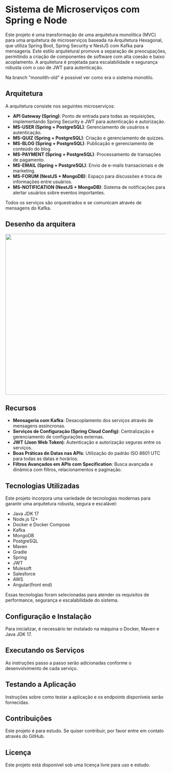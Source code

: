 # Sistema de Microserviços com Spring e Node

Este projeto é uma transformação de uma arquitetura monolítica (MVC) para uma arquitetura de microserviços baseada na Arquitetura Hexagonal, que utiliza Spring Boot, Spring Security e NestJS com Kafka para mensageria. Este estilo arquitetural promove a separação de preocupações, permitindo a criação de componentes de software com alta coesão e baixo acoplamento. A arquitetura é projetada para escalabilidade e segurança robusta com o uso de JWT para autenticação.

Na branch "monolith-old" é possível ver como era o sistema monotilo.

## Arquitetura

A arquitetura consiste nos seguintes microserviços:

- **API Gateway (Spring)**: Ponto de entrada para todas as requisições, implementando Spring Security e JWT para autenticação e autorização.
- **MS-USER (Spring + PostgreSQL)**: Gerenciamento de usuários e autenticação.
- **MS-QUIZ (Spring + PostgreSQL)**: Criação e gerenciamento de quizzes.
- **MS-BLOG (Spring + PostgreSQL)**: Publicação e gerenciamento de conteúdo do blog.
- **MS-PAYMENT (Spring + PostgreSQL)**: Processamento de transações de pagamento.
- **MS-EMAIL (Spring + PostgreSQL)**: Envio de e-mails transacionais e de marketing.
- **MS-FORUM (NestJS + MongoDB)**: Espaço para discussões e troca de informações entre usuários.
- **MS-NOTIFICATION (NestJS + MongoDB)**: Sistema de notificações para alertar usuários sobre eventos importantes.

Todos os serviços são orquestrados e se comunicam através de mensagens do Kafka.

## Desenho da arquitera

<img height="500" src="D:\blog\img\blog.png" width="700"/>  

## Recursos

- **Mensageria com Kafka**: Desacoplamento dos serviços através de mensagens assíncronas.
- **Serviços de Configuração (Spring Cloud Config)**: Centralização e gerenciamento de configurações externas.
- **JWT (Json Web Token)**: Autenticação e autorização seguras entre os serviços.
- **Boas Práticas de Datas nas APIs**: Utilização do padrão ISO 8601 UTC para todas as datas e horários.
- **Filtros Avançados em APIs com Specification**: Busca avançada e dinâmica com filtros, relacionamentos e paginação.

## Tecnologias Utilizadas

Este projeto incorpora uma variedade de tecnologias modernas para garantir uma arquitetura robusta, segura e escalável:

- Java JDK 17
- Node.js 12+
- Docker e Docker Compose
- Kafka
- MongoDB
- PostgreSQL
- Maven
- Gradle
- Spring
- JWT
- Mulesoft
- Salesforce
- AWS
- Angular(front end)

Essas tecnologias foram selecionadas para atender os requisitos de performance, segurança e escalabilidade do sistema.


## Configuração e Instalação

Para inicializar, é necessário ter instalado na máquina o Docker, Maven e Java JDK 17.

## Executando os Serviços

As instruções passo a passo serão adicionadas conforme o desenvolvimento de cada serviço.

## Testando a Aplicação

Instruções sobre como testar a aplicação e os endpoints disponíveis serão fornecidas.

## Contribuições

Este projeto é para estudo. Se quiser contribuir, por favor entre em contato através do GitHub.

## Licença

Este projeto está disponível sob uma licença livre para uso e estudo.
